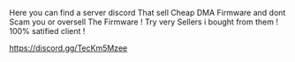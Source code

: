 Here you can find a server discord That sell Cheap DMA Firmware and dont Scam you or oversell The Firmware ! Try very Sellers i bought from them ! 100% satified client !      


https://discord.gg/TecKm5Mzee
